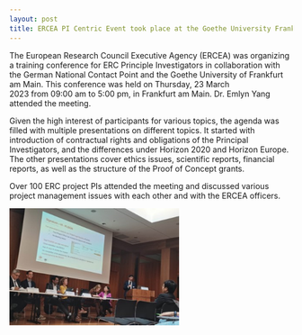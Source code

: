 ```yaml
---
layout: post
title: ERCEA PI Centric Event took place at the Goethe University Frankfurt
---
```


The European Research Council Executive Agency (ERCEA) was organizing a training conference for ERC Principle Investigators in collaboration with the German National Contact Point and the Goethe University of Frankfurt am Main. This conference was held on Thursday, 23 March 2023 from 09:00 am to 5:00 pm, in Frankfurt am Main. Dr. Emlyn Yang attended the meeting.

Given the high interest of participants for various topics, the agenda was filled with multiple presentations on different topics. It started with introduction of contractual rights and obligations of the Principal Investigators, and the differences under Horizon 2020 and Horizon Europe. The other presentations cover ethics issues, scientific reports, financial reports, as well as the structure of the Proof of Concept grants.

Over 100 ERC project PIs attended the meeting and discussed various project management issues with each other and with the ERCEA officers.

<img src="/assets/images/content/03_23.jpg" style="width: 60%;">
